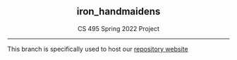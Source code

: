 <div align="center">
	<h2>iron_handmaidens</h2>
	<p>CS 495 Spring 2022 Project</p>
</div>

---

This branch is specifically used to host our [repository website](https://eearchey.github.io/iron_handmaidens/)
